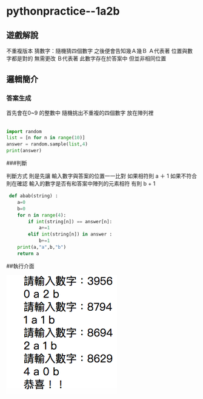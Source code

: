 # pythonpractice--1a2b


## 遊戲解說

不重複版本
猜數字：隨機猜四個數字
之後便會告知幾Ａ幾Ｂ
Ａ代表著 位置與數字都是對的 無需更改
Ｂ代表著 此數字存在於答案中 但並非相同位置

## 邏輯簡介

### 答案生成

首先會在0~9 的整數中 隨機挑出不重複的四個數字 放在陣列裡


```python

import random 
list = [n for n in range(10)]
answer = random.sample(list,4)
print(answer)

```



###判斷 

判斷方式 則是先讓 輸入數字與答案的位置一一比對 如果相符則 a ＋ 1
如果不符合 則在確認 輸入的數字是否有和答案中陣列的元素相符 有則 b + 1 



```python
 def abab(string) :
    a=0
    b=0    
    for n in range(4):
        if int(string[n]) == answer[n]:
            a+=1
        elif int(string[n]) in answer :
            b+=1
    print(a,"a",b,"b")
    return a 
```



##執行介面

![image](執行結果.png)

     